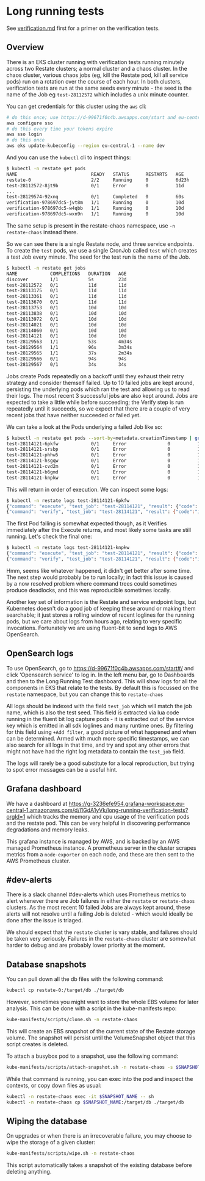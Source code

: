 # Long running tests

See [verification.md](verification.md) first for a primer on the verification tests.

## Overview

There is an EKS cluster running with verification tests running minutely across two Restate clusters; a normal cluster 
and a chaos cluster. In the chaos cluster, various chaos jobs (eg, kill the Restate pod, kill all service pods) run on a rotation
over the course of each hour. In both clusters, verification tests are run at the same seeds every minute - the seed is
the name of the Job eg `test-28112572` which includes a unix minute counter.

You can get credentials for this cluster using the `aws` cli:
```bash
# do this once; use https://d-99671f0c4b.awsapps.com/start and eu-central-1
aws configure sso
# do this every time your tokens expire
aws sso login
# do this once
aws eks update-kubeconfig --region eu-central-1 --name dev
```
And you can use the `kubectl` cli to inspect things:
```bash
$ kubectl -n restate get pods
NAME                           READY   STATUS      RESTARTS   AGE
restate-0                      2/2     Running     0          6d23h
test-28112572-8jt9b            0/1     Error       0          11d
...
test-28129574-92xnq            0/1     Completed   0          60s
verification-978697dc5-jvt8m   1/1     Running     0          10d
verification-978697dc5-w4qbb   1/1     Running     0          10d
verification-978697dc5-wxn9n   1/1     Running     0          10d
```

The same setup is present in the restate-chaos namespace, use `-n restate-chaos` instead there.

So we can see there is a single Restate node, and three service endpoints.
To create the `test` pods, we use a single CronJob called `test` which creates a test Job every minute.
The seed for the test run is the name of the Job.
```bash
$ kubectl -n restate get jobs
NAME            COMPLETIONS   DURATION   AGE
discover        1/1           5s         23d
test-28112572   0/1           11d        11d
test-28113175   0/1           11d        11d
test-28113361   0/1           11d        11d
test-28113670   0/1           11d        11d
test-28113753   0/1           10d        10d
test-28113838   0/1           10d        10d
test-28113972   0/1           10d        10d
test-28114021   0/1           10d        10d
test-28114060   0/1           10d        10d
test-28114121   0/1           10d        10d
test-28129563   1/1           53s        4m34s
test-28129564   1/1           96s        3m34s
test-28129565   1/1           37s        2m34s
test-28129566   0/1           94s        94s
test-28129567   0/1           34s        34s
```

Jobs create Pods repeatedly on a backoff until they exhaust their retry strategy and consider themself failed.
Up to 10 failed jobs are kept around, persisting the underlying pods which ran the test and allowing us to read their logs.
The most recent 3 successful jobs are also kept around. Jobs are expected to take a little while before succeeding; the Verify
step is run repeatedly until it succeeds, so we expect that there are a couple of very recent jobs that have neither succeeded or failed yet.

We can take a look at the Pods underlying a failed Job like so:
```bash
$ kubectl -n restate get pods --sort-by=metadata.creationTimestamp | grep test-28114121
test-28114121-6pkfw            0/1     Error               0          10d
test-28114121-srsbp            0/1     Error               0          10d
test-28114121-phhw5            0/1     Error               0          10d
test-28114121-hsgqw            0/1     Error               0          10d
test-28114121-cvd2m            0/1     Error               0          10d
test-28114121-b6gmd            0/1     Error               0          10d
test-28114121-knpkw            0/1     Error               0          10d
```
This will return in order of execution. We can inspect some logs:
```bash
$ kubectl -n restate logs test-28114121-6pkfw 
{"command": "execute", "test_job": "test-28114121", "result": {"code": "ok", "message": "Success"}}
{"command": "verify", "test_job": "test-28114121", "result": {"code":"internal","message":"Uncaught exception for invocation id 0188bfef334072b6a139322ac883b178: Incorrect value for target 117: expected 1, got 0"}}
```
The first Pod failing is somewhat expected though, as it Verifies immediately after the Execute returns, and most likely
some tasks are still running. Let's check the final one:
```bash
$ kubectl -n restate logs test-28114121-knpkw
{"command": "execute", "test_job": "test-28114121", "result": {"code": "ok", "message": "Success"}}
{"command": "verify", "test_job": "test-28114121", "result": {"code":"internal","message":"Uncaught exception for invocation id 0188bff6d81e71859ec7de391e2068fc: Incorrect value for target 148: expected 1, got 0"}}
```

Hmm, seems like whatever happened, it didn't get better after some time. The next step would probably be to run locally;
in fact this issue is caused by a now resolved problem where command trees could sometimes produce deadlocks, and this
was reproducible sometimes locally.

Another key set of information is the Restate and service endpoint logs, but Kubernetes doesn't do a good job of keeping
these around or making them searchable; it just stores a rolling window of recent loglines for the running pods, but we
care about logs from hours ago, relating to very specific invocations. Fortunately we are using fluent-bit to send logs
to AWS OpenSearch.

## OpenSearch logs
To use OpenSearch, go to https://d-99671f0c4b.awsapps.com/start#/ and click 'Opensearch service' to log in.
In the left menu bar, go to Dashboards and then to the Long Running Test dashboard. This will show logs for all
the components in EKS that relate to the tests. By default this is focussed on the `restate` namespace, but you can change
this to `restate-chaos`

All logs should be indexed with the field `test_job` which will match the job name, which is also the test seed. This field
is extracted via lua code running in the fluent bit log capture pods - it is extracted out of the service key which is emitted
in all sdk loglines and many runtime ones. By filtering for this field using `+Add filter`, a good picture of what happened
and when can be determined. Armed with much more specific timestamps, we can also search for all logs in that time,
and try and spot any other errors that might not have had the right log metadata to contain the `test_job` field.

The logs will rarely be a good substitute for a local reproduction, but trying to spot error messages can be a useful hint.

## Grafana dashboard
We have a dashboard at https://g-3236efe954.grafana-workspace.eu-central-1.amazonaws.com/d/l1GdA1yVk/long-running-verification-tests?orgId=1
which tracks the memory and cpu usage of the verification pods and the restate pod. This can be very helpful in discovering
performance degradations and memory leaks.

This grafana instance is managed by AWS, and is backed by an AWS managed Prometheus instance. A prometheus server in
the cluster scrapes metrics from a `node-exporter` on each node, and these are then sent to the AWS Prometheus cluster.

## #dev-alerts
There is a slack channel #dev-alerts which uses Prometheus metrics to alert whenever there are Job failures in either
the `restate` or `restate-chaos` clusters. As the most recent 10 failed Jobs are always kept around, these alerts will
not resolve until a failing Job is deleted - which would ideally be done after the issue is triaged.

We should expect that the `restate` cluster is vary stable, and failures should be taken very seriously. Failures
in the `restate-chaos` cluster are somewhat harder to debug and are probably lower priority at the moment.

## Database snapshots
You can pull down all the db files with the following command:
```bash
kubectl cp restate-0:/target/db ./target/db
```

However, sometimes you might want to store the whole EBS volume for later analysis. This can be done with a script in
the kube-manifests repo:
```bash
kube-manifests/scripts/clone.sh -n restate-chaos
```
This will create an EBS snapshot of the current state of the Restate storage volume. The snapshot will persist until
the VolumeSnapshot object that this script creates is deleted.

To attach a busybox pod to a snapshot, use the following command:
```bash
kube-manifests/scripts/attach-snapshot.sh -n restate-chaos -s $SNAPSHOT_NAME
```
While that command is running, you can exec into the pod and inspect the contexts, or copy down files as usual:
```bash
kubectl -n restate-chaos exec -it $SNAPSHOT_NAME -- sh
kubectl -n restate-chaos cp $SNAPSHOT_NAME:/target/db ./target/db 
```

## Wiping the database
On upgrades or when there is an irrecoverable failure, you may choose to wipe the storage of a given cluster:
```bash
kube-manifests/scripts/wipe.sh -n restate-chaos
```
This script automatically takes a snapshot of the existing database before deleting anything.
